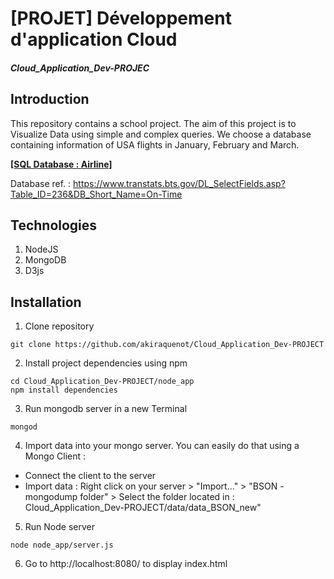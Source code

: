 # [PROJET] Développement d'application Cloud

##### Cloud_Application_Dev-PROJEC

## Introduction
This repository contains a school project.
The aim of this project is to Visualize Data using simple and complex queries.
We choose a database containing information of USA flights in January, February and March.

<a href="https://relational.fit.cvut.cz/dataset/Airline"><b>[SQL Database : Airline]</b></a>

Database ref. : https://www.transtats.bts.gov/DL_SelectFields.asp?Table_ID=236&DB_Short_Name=On-Time
## Technologies

1. NodeJS
2. MongoDB
3. D3js

## Installation

1. Clone repository
```
git clone https://github.com/akiraquenot/Cloud_Application_Dev-PROJECT
```

2. Install project dependencies using npm
```
cd Cloud_Application_Dev-PROJECT/node_app
npm install dependencies
```

3. Run mongodb server in a new Terminal
```
mongod
```

4. Import data into your mongo server. You can easily do that using a Mongo Client :
  * Connect the client to the server
  * Import data : Right click on your server > "Import..." > "BSON - mongodump folder" > Select the folder located in : Cloud_Application_Dev-PROJECT/data/data_BSON_new"

5. Run Node server
```
node node_app/server.js
```

6. Go to http://localhost:8080/ to display index.html
